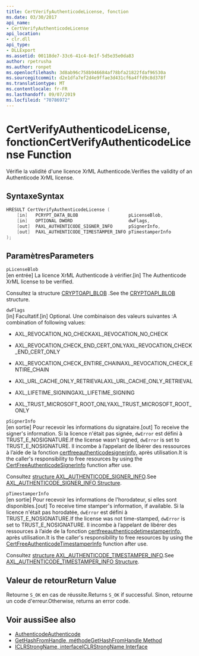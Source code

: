 ```yaml
---
title: CertVerifyAuthenticodeLicense, fonction
ms.date: 03/30/2017
api_name:
- CertVerifyAuthenticodeLicense
api_location:
- clr.dll
api_type:
- DLLExport
ms.assetid: 00118de7-33c6-41c4-8e1f-5d5e35e0da83
author: rpetrusha
ms.author: ronpet
ms.openlocfilehash: 3d8ab96c758b946684af78bfa21822fdaf96530a
ms.sourcegitcommit: d2e1dfa7ef2d4e9ffae3d431cf6a4ffd9c8d378f
ms.translationtype: MT
ms.contentlocale: fr-FR
ms.lasthandoff: 09/07/2019
ms.locfileid: "70786972"
---
```

# <a name="certverifyauthenticodelicense-function"></a><span data-ttu-id="cd2ce-102">CertVerifyAuthenticodeLicense, fonction</span><span class="sxs-lookup"><span data-stu-id="cd2ce-102">CertVerifyAuthenticodeLicense Function</span></span>
<span data-ttu-id="cd2ce-103">Vérifie la validité d'une licence XrML Authenticode.</span><span class="sxs-lookup"><span data-stu-id="cd2ce-103">Verifies the validity of an Authenticode XrML license.</span></span>  
  
## <a name="syntax"></a><span data-ttu-id="cd2ce-104">Syntaxe</span><span class="sxs-lookup"><span data-stu-id="cd2ce-104">Syntax</span></span>  
  
```cpp  
HRESULT CertVerifyAuthenticodeLicense (  
    [in]   PCRYPT_DATA_BLOB                   pLicenseBlob,  
    [in]   OPTIONAL DWORD                     dwFlags,  
    [out]  PAXL_AUTHENTICODE_SIGNER_INFO      pSignerInfo,  
    [out]  PAXL_AUTHENTICODE_TIMESTAMPER_INFO pTimestamperInfo  
);  
```  
  
## <a name="parameters"></a><span data-ttu-id="cd2ce-105">Paramètres</span><span class="sxs-lookup"><span data-stu-id="cd2ce-105">Parameters</span></span>  
 `pLicenseBlob`  
 <span data-ttu-id="cd2ce-106">[en entrée] La licence XrML Authenticode à vérifier.</span><span class="sxs-lookup"><span data-stu-id="cd2ce-106">[in] The Authenticode XrML license to be verified.</span></span>  
  
 <span data-ttu-id="cd2ce-107">Consultez la structure [CRYPTOAPI_BLOB](/windows/win32/api/dpapi/ns-dpapi-crypt_integer_blob) .</span><span class="sxs-lookup"><span data-stu-id="cd2ce-107">See the [CRYPTOAPI_BLOB](/windows/win32/api/dpapi/ns-dpapi-crypt_integer_blob) structure.</span></span>  
  
 `dwFlags`  
 <span data-ttu-id="cd2ce-108">[in] Facultatif.</span><span class="sxs-lookup"><span data-stu-id="cd2ce-108">[in] Optional.</span></span> <span data-ttu-id="cd2ce-109">Une combinaison des valeurs suivantes :</span><span class="sxs-lookup"><span data-stu-id="cd2ce-109">A combination of following values:</span></span>  
  
- <span data-ttu-id="cd2ce-110">AXL_REVOCATION_NO_CHECK</span><span class="sxs-lookup"><span data-stu-id="cd2ce-110">AXL_REVOCATION_NO_CHECK</span></span>  
  
- <span data-ttu-id="cd2ce-111">AXL_REVOCATION_CHECK_END_CERT_ONLY</span><span class="sxs-lookup"><span data-stu-id="cd2ce-111">AXL_REVOCATION_CHECK_END_CERT_ONLY</span></span>  
  
- <span data-ttu-id="cd2ce-112">AXL_REVOCATION_CHECK_ENTIRE_CHAIN</span><span class="sxs-lookup"><span data-stu-id="cd2ce-112">AXL_REVOCATION_CHECK_ENTIRE_CHAIN</span></span>  
  
- <span data-ttu-id="cd2ce-113">AXL_URL_CACHE_ONLY_RETRIEVAL</span><span class="sxs-lookup"><span data-stu-id="cd2ce-113">AXL_URL_CACHE_ONLY_RETRIEVAL</span></span>  
  
- <span data-ttu-id="cd2ce-114">AXL_LIFETIME_SIGNING</span><span class="sxs-lookup"><span data-stu-id="cd2ce-114">AXL_LIFETIME_SIGNING</span></span>  
  
- <span data-ttu-id="cd2ce-115">AXL_TRUST_MICROSOFT_ROOT_ONLY</span><span class="sxs-lookup"><span data-stu-id="cd2ce-115">AXL_TRUST_MICROSOFT_ROOT_ONLY</span></span>  
  
 `pSignerInfo`  
 <span data-ttu-id="cd2ce-116">[en sortie] Pour recevoir les informations du signataire.</span><span class="sxs-lookup"><span data-stu-id="cd2ce-116">[out] To receive the signer's information.</span></span> <span data-ttu-id="cd2ce-117">Si la licence n'était pas signée, `dwError` est défini à TRUST_E_NOSIGNATURE.</span><span class="sxs-lookup"><span data-stu-id="cd2ce-117">If the license wasn't signed, `dwError` is set to TRUST_E_NOSIGNATURE.</span></span> <span data-ttu-id="cd2ce-118">Il incombe à l’appelant de libérer des ressources à l’aide de la fonction [certfreeauthenticodesignerinfo,](certfreeauthenticodesignerinfo-function.md) après utilisation.</span><span class="sxs-lookup"><span data-stu-id="cd2ce-118">It is the caller's responsibility to free resources by using the [CertFreeAuthenticodeSignerInfo](certfreeauthenticodesignerinfo-function.md) function after use.</span></span>  
  
 <span data-ttu-id="cd2ce-119">Consultez [structure AXL_AUTHENTICODE_SIGNER_INFO](axl-authenticode-signer-info-structure.md).</span><span class="sxs-lookup"><span data-stu-id="cd2ce-119">See [AXL_AUTHENTICODE_SIGNER_INFO Structure](axl-authenticode-signer-info-structure.md).</span></span>  
  
 `pTimestamperInfo`  
 <span data-ttu-id="cd2ce-120">[en sortie] Pour recevoir les informations de l'horodateur, si elles sont disponibles.</span><span class="sxs-lookup"><span data-stu-id="cd2ce-120">[out] To receive time stamper's information, if available.</span></span> <span data-ttu-id="cd2ce-121">Si la licence n'était pas horodatée, `dwError` est défini à TRUST_E_NOSIGNATURE.</span><span class="sxs-lookup"><span data-stu-id="cd2ce-121">If the license was not time-stamped, `dwError` is set to TRUST_E_NOSIGNATURE.</span></span> <span data-ttu-id="cd2ce-122">Il incombe à l’appelant de libérer des ressources à l’aide de la fonction [certfreeauthenticodetimestamperinfo,](certfreeauthenticodetimestamperinfo-function.md) après utilisation.</span><span class="sxs-lookup"><span data-stu-id="cd2ce-122">It is the caller's responsibility to free resources by using the [CertFreeAuthenticodeTimestamperInfo](certfreeauthenticodetimestamperinfo-function.md) function after use.</span></span>  
  
 <span data-ttu-id="cd2ce-123">Consultez [structure AXL_AUTHENTICODE_TIMESTAMPER_INFO](axl-authenticode-timestamper-info-structure.md).</span><span class="sxs-lookup"><span data-stu-id="cd2ce-123">See [AXL_AUTHENTICODE_TIMESTAMPER_INFO Structure](axl-authenticode-timestamper-info-structure.md).</span></span>  
  
## <a name="return-value"></a><span data-ttu-id="cd2ce-124">Valeur de retour</span><span class="sxs-lookup"><span data-stu-id="cd2ce-124">Return Value</span></span>  
 <span data-ttu-id="cd2ce-125">Retourne `S_OK` en cas de réussite.</span><span class="sxs-lookup"><span data-stu-id="cd2ce-125">Returns `S_OK` if successful.</span></span> <span data-ttu-id="cd2ce-126">Sinon, retourne un code d'erreur.</span><span class="sxs-lookup"><span data-stu-id="cd2ce-126">Otherwise, returns an error code.</span></span>  
  
## <a name="see-also"></a><span data-ttu-id="cd2ce-127">Voir aussi</span><span class="sxs-lookup"><span data-stu-id="cd2ce-127">See also</span></span>

- [<span data-ttu-id="cd2ce-128">Authenticode</span><span class="sxs-lookup"><span data-stu-id="cd2ce-128">Authenticode</span></span>](index.md)
- [<span data-ttu-id="cd2ce-129">GetHashFromHandle, méthode</span><span class="sxs-lookup"><span data-stu-id="cd2ce-129">GetHashFromHandle Method</span></span>](../hosting/iclrstrongname-gethashfromhandle-method.md)
- [<span data-ttu-id="cd2ce-130">ICLRStrongName, interface</span><span class="sxs-lookup"><span data-stu-id="cd2ce-130">ICLRStrongName Interface</span></span>](../hosting/iclrstrongname-interface.md)
